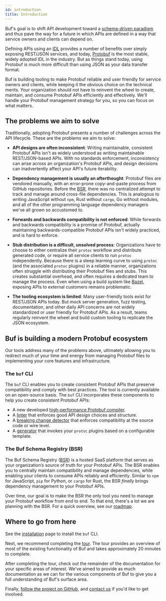 ```yaml
---
id: introduction
title: Introduction
---
```


Buf's goal is to shift API development toward a [schema-driven paradigm](https://buf.build/blog/api-design-is-stuck-in-the-past) and thus pave the way for a future in which APIs are defined in a way that service owners and clients can depend on.

Defining APIs using an [IDL](https://en.wikipedia.org/wiki/Interface_description_language) provides a number of benefits over simply exposing REST/JSON
services, and today, [Protobuf](https://developers.google.com/protocol-buffers) is the most stable, widely adopted IDL in the industry. But as things
stand today, using Protobuf is much more difficult than using JSON as your data transfer format.

Buf is building tooling to make Protobuf reliable and user friendly for service owners and clients, while keeping it the obvious choice on the technical
merits. Your organization should not have to reinvent the wheel to create, maintain, and consume Protobuf APIs efficiently and effectively. We'll handle
your Protobuf management strategy for you, so you can focus on what matters.

## The problems we aim to solve

Traditionally, adopting Protobuf presents a number of challenges across the API lifecycle. These are the problems we aim to solve:

  - **API designs are often inconsistent**: Writing maintainable, consistent Protobuf APIs isn't as widely understood as writing maintainable REST/JSON-based APIs.
    With no standards enforcement, inconsistency can arise across an organization's Protobuf APIs, and design decisions can inadvertently affect your API's future
    iterability.

  - **Dependency management is usually an afterthought**: Protobuf files are vendored manually, with an error-prone copy-and-paste process from GitHub repositories.
    Before the [BSR](bsr/introduction.md), there was no centralized attempt to track and manage around cross-file dependencies. This is analogous to writing JavaScript without
    `npm`, Rust without `cargo`, Go without modules, and all of the other programming language dependency managers we've all grown so accustomed to.

  - **Forwards and backwards compatibility is not enforced**: While forwards and backwards compatibility is a promise of Protobuf, actually maintaining backwards-compatible
    Protobuf APIs isn't widely practiced, and is hard to enforce.

  - **Stub distribution is a difficult, unsolved process**: Organizations have to choose to either centralize their `protoc` workflow and distribute generated code, or
    require all service clients to run `protoc` independently. Because there is a steep learning curve to using `protoc` (and the associated `protoc` plugins) in a reliable
    manner, organizations often struggle with distributing their Protobuf files and stubs. This creates substantial overhead, and often requires a dedicated team to manage
    the process. Even when using a build system like [Bazel](/build-systems/bazel.md), exposing APIs to external customers remains problematic.

  - **The tooling ecosystem is limited**: Many user-friendly tools exist for REST/JSON APIs today. But mock server generation, fuzz testing, documentation, and other daily
    API concerns are not widely standardized or user friendly for Protobuf APIs. As a result, teams regularly reinvent the wheel and build custom tooling to replicate the
    JSON ecosystem.

## Buf is building a modern Protobuf ecosystem

Our tools address many of the problems above, ultimately allowing you to redirect much of your time and energy from managing Protobuf files to implementing your core features
and infrastructure.

### The `buf` CLI

The `buf` CLI enables you to create consistent Protobuf APIs that preserve compatibility and comply with best practices.
The tool is currently available on an open-source basis. The `buf` CLI incorporates these components to help you create consistent Protobuf APIs:

- A new developed [high-performance Protobuf compiler](reference/internal-compiler.md).
- A [linter](lint/overview.md) that enforces good API design choices and structure.
- A [breaking change detector](breaking/overview.md) that enforces compatibility at the source code or wire level.
- A [generator](generate/usage.md) that invokes your `protoc` plugins based on a configurable template.

### The Buf Schema Registry (BSR)

The Buf Schema Registry ([BSR](bsr/introduction.md)) is a hosted SaaS platform that serves as your organization’s source of truth for your Protobuf APIs. The BSR
enables you to centrally maintain compatibility and manage dependencies, while enabling your clients to consume APIs reliably and efficiently.
Similar to `npm` for JavaScript, `pip` for Python, or `cargo` for Rust, the BSR _finally_ brings dependency management to your Protobuf APIs.

Over time, our goal is to make the BSR the only tool you need to manage your Protobuf workflow from end to end. To that end, there's a lot we
are planning with the BSR. For a quick overview, see our [roadmap](roadmap.md).

## Where to go from here

See the [installation](installation.md) page to install the `buf` CLI.

Next, we recommend completing the [tour](tour/introduction.md). The tour provides an overview of most of the existing functionality of Buf and takes
approximately 20 minutes to complete.

After completing the tour, check out the remainder of the documentation for your specific areas of interest. We've aimed to provide as much documentation
as we can for the various components of Buf to give you a full understanding of Buf's surface area.

Finally, [follow the project on GitHub](https://github.com/bufbuild/buf), and [contact us](contact.md) if you'd like to get involved.
